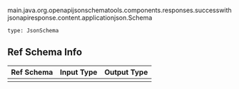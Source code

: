 main.java.org.openapijsonschematools.components.responses.successwithjsonapiresponse.content.applicationjson.Schema
```
type: JsonSchema
```

## Ref Schema Info
Ref Schema | Input Type | Output Type
---------- | ---------- | -----------
 |  | 

